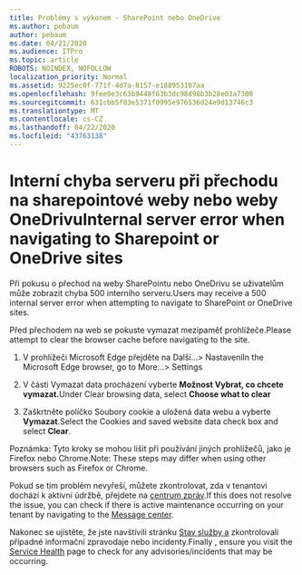 ```yaml
---
title: Problémy s výkonem - SharePoint nebo OneDrive
ms.author: pebaum
author: pebaum
ms.date: 04/21/2020
ms.audience: ITPro
ms.topic: article
ROBOTS: NOINDEX, NOFOLLOW
localization_priority: Normal
ms.assetid: 9225ec0f-771f-4d7a-8157-e188953107aa
ms.openlocfilehash: 9fee9e3c63b9448f63b3dc98d98b3b28e03a7300
ms.sourcegitcommit: 631cbb5f03e5371f0995e976536d24e9d13746c3
ms.translationtype: MT
ms.contentlocale: cs-CZ
ms.lasthandoff: 04/22/2020
ms.locfileid: "43763138"
---
```

# <a name="internal-server-error-when-navigating-to-sharepoint-or-onedrive-sites"></a><span data-ttu-id="87523-102">Interní chyba serveru při přechodu na sharepointové weby nebo weby OneDrivu</span><span class="sxs-lookup"><span data-stu-id="87523-102">Internal server error when navigating to Sharepoint or OneDrive sites</span></span>

<span data-ttu-id="87523-103">Při pokusu o přechod na weby SharePointu nebo OneDrivu se uživatelům může zobrazit chyba 500 interního serveru.</span><span class="sxs-lookup"><span data-stu-id="87523-103">Users may receive a 500 internal server error when attempting to navigate to SharePoint or OneDrive sites.</span></span> 

<span data-ttu-id="87523-104">Před přechodem na web se pokuste vymazat mezipaměť prohlížeče.</span><span class="sxs-lookup"><span data-stu-id="87523-104">Please attempt to clear the browser cache before navigating to the site.</span></span>


1. <span data-ttu-id="87523-105">V prohlížeči Microsoft Edge přejděte na Další...> Nastavení</span><span class="sxs-lookup"><span data-stu-id="87523-105">In the Microsoft Edge browser, go to More...> Settings</span></span>

2. <span data-ttu-id="87523-106">V části Vymazat data procházení vyberte **Možnost Vybrat, co chcete vymazat.**</span><span class="sxs-lookup"><span data-stu-id="87523-106">Under Clear browsing data, select **Choose what to clear**</span></span>

3. <span data-ttu-id="87523-107">Zaškrtněte políčko Soubory cookie a uložená data webu a vyberte **Vymazat**.</span><span class="sxs-lookup"><span data-stu-id="87523-107">Select the Cookies and saved website data check box and select **Clear**.</span></span>

<span data-ttu-id="87523-108">Poznámka: Tyto kroky se mohou lišit při používání jiných prohlížečů, jako je Firefox nebo Chrome.</span><span class="sxs-lookup"><span data-stu-id="87523-108">Note: These steps may differ when using other browsers such as Firefox or Chrome.</span></span>

<span data-ttu-id="87523-109">Pokud se tím problém nevyřeší, můžete zkontrolovat, zda v tenantovi dochází k aktivní údržbě, přejdete na [centrum zpráv](https://portal.office.com/adminportal/home#/MessageCenter).</span><span class="sxs-lookup"><span data-stu-id="87523-109">If this does not resolve the issue, you can check if there is active maintenance occurring on your tenant by navigating to the [Message center](https://portal.office.com/adminportal/home#/MessageCenter).</span></span>

<span data-ttu-id="87523-110">Nakonec se ujistěte, že jste navštívili stránku [Stav služby a](https://portal.office.com/adminportal/home#/servicehealth) zkontrolovali případné informační zpravodaje nebo incidenty.</span><span class="sxs-lookup"><span data-stu-id="87523-110">Finally , ensure you visit the [Service Health](https://portal.office.com/adminportal/home#/servicehealth) page to check for any advisories/incidents that may be occurring.</span></span>

